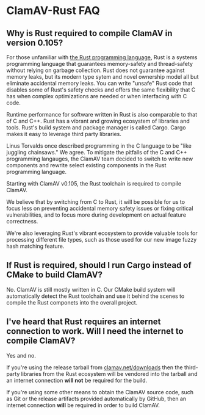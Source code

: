 # ClamAV-Rust FAQ

## Why is Rust required to compile ClamAV in version 0.105?

For those unfamiliar with [the Rust programming language](https://www.rust-lang.org/), Rust is a systems programming language that guarantees memory-safety and thread-safety without relying on garbage collection. Rust does not guarantee against memory leaks, but its modern type sytem and novel ownership model all but eliminate accidental memory leaks. You can write "unsafe" Rust code that disables some of Rust's safety checks and offers the same flexibility that C has when complex optimizations are needed or when interfacing with C code.

Runtime performance for software written in Rust is also comparable to that of C and C++. Rust has a vibrant and growing ecosystem of libraries and tools. Rust's build system and package manager is called Cargo. Cargo makes it easy to leverage third party libraries.

Linus Torvalds once described programming in the C language to be "like juggling chainsaws." We agree. To mitigate the pitfalls of the C and C++ programming langauges, the ClamAV team decided to switch to write new components and rewrite select existing components in the Rust programming language.

Starting with ClamAV v0.105, the Rust toolchain is required to compile ClamAV.

We believe that by switching from C to Rust, it will be possible for us to focus less on preventing accidental memory safety issues or fixing critical vulnerabilities, and to focus more during development on actual feature correctness.

We're also leveraging Rust's vibrant ecosystem to provide valuable tools for processing different file types, such as those used for our new image fuzzy hash matching feature.

## If Rust is required, should I run Cargo instead of CMake to build ClamAV?

No. ClamAV is still mostly written in C. Our CMake build system will automatically detect the Rust toolchain and use it behind the scenes to compile the Rust componets into the overall project.

## I've heard that Rust requires an internet connection to work. Will I need the internet to compile ClamAV?

Yes and no.

If you're using the release tarball from [clamav.net/downloads](https://www.clamav.net/downloads) then the third-party libraries from the Rust ecosystem will be vendored into the tarball and an internet connection **will not** be required for the build.

If you're using some other means to obtain the ClamAV source code, such as Git or the release artifacts provided automatically by GitHub, then an internet connection **will** be required in order to build ClamAV.
